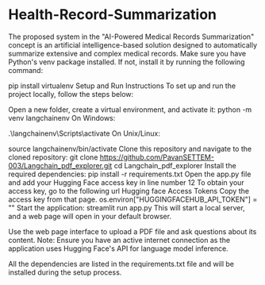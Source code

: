 # Health-Record-Summarization
The proposed system in the "AI-Powered Medical Records Summarization" concept is an artificial intelligence-based solution designed to automatically summarize extensive and complex medical records. 
Make sure you have Python's venv package installed. If not, install it by running the following command:

pip install virtualenv
Setup and Run Instructions
To set up and run the project locally, follow the steps below:

Open a new folder, create a virtual environment, and activate it:
python -m venv langchainenv
On Windows:

.\langchainenv\Scripts\activate
On Unix/Linux:

source langchainenv/bin/activate
Clone this repository and navigate to the cloned repository:
git clone https://github.com/PavanSETTEM-003/Langchain_pdf_explorer.git
cd Langchain_pdf_explorer 
Install the required dependencies:
pip install -r requirements.txt
Open the app.py file and add your Hugging Face access key in line number 12
To obtain your access key, go to the following url Hugging face Access Tokens Copy the access key from that page.
os.environ["HUGGINGFACEHUB_API_TOKEN"] = "<your-access-key>"
Start the application:
streamlit run app.py
This will start a local server, and a web page will open in your default browser.

Use the web page interface to upload a PDF file and ask questions about its content.
Note: Ensure you have an active internet connection as the application uses Hugging Face's API for language model inference.

All the dependencies are listed in the requirements.txt file and will be installed during the setup process.
